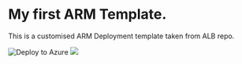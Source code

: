 # My first ARM Template.

This is a customised ARM Deployment template taken from ALB repo.

![Deploy to Azure](https://aka.ms/deploytoazurebutton)
<img src="https://aka.ms/deploytoazurebutton"/>

